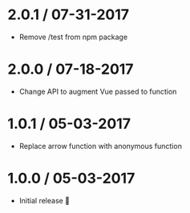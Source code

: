 2.0.1 / 07-31-2017
=================
  * Remove /test from npm package

2.0.0 / 07-18-2017
=================
  * Change API to augment Vue passed to function

1.0.1 / 05-03-2017
=================
  * Replace arrow function with anonymous function

1.0.0 / 05-03-2017
=================
  * Initial release 🍾
